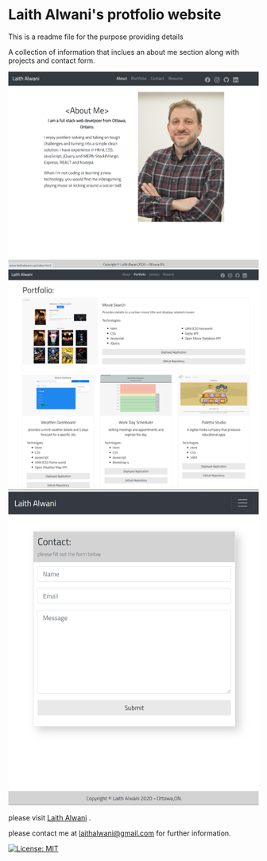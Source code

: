 # Laith Alwani's protfolio website

This is a readme file for the purpose providing details

A collection of information that inclues an about me section along with projects and contact form.

![](assets/images/about.png)
![](assets/images/profolio.png)
![](assets/images/contact.png)

please visit [Laith Alwani](https://www.laithalwani.ca) .

please contact me at laithalwani@gmail.com for further information.

[![License: MIT](https://img.shields.io/badge/License-MIT-yellow.svg)](https://opensource.org/licenses/MIT)
